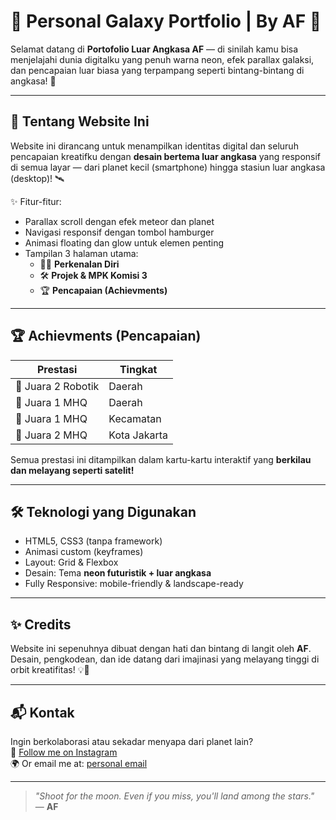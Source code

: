 # 🚀 Personal Galaxy Portfolio | By AF 🌌

Selamat datang di **Portofolio Luar Angkasa AF** — di sinilah kamu bisa menjelajahi dunia digitalku yang penuh warna neon, efek parallax galaksi, dan pencapaian luar biasa yang terpampang seperti bintang-bintang di angkasa! 💫

---

## 🌟 Tentang Website Ini
Website ini dirancang untuk menampilkan identitas digital dan seluruh pencapaian kreatifku dengan **desain bertema luar angkasa** yang responsif di semua layar — dari planet kecil (smartphone) hingga stasiun luar angkasa (desktop)! 🛰️

✨ Fitur-fitur:
- Parallax scroll dengan efek meteor dan planet
- Navigasi responsif dengan tombol hamburger
- Animasi floating dan glow untuk elemen penting
- Tampilan 3 halaman utama:
  - 🧑‍🚀 **Perkenalan Diri**
  - 🛠️ **Projek & MPK Komisi 3**
  - 🏆 **Pencapaian (Achievments)**

---

## 🏆 Achievments (Pencapaian)

| Prestasi | Tingkat |
|----------|---------|
| 🥈 Juara 2 Robotik | Daerah |
| 🥇 Juara 1 MHQ     | Daerah |
| 🥇 Juara 1 MHQ     | Kecamatan |
| 🥈 Juara 2 MHQ     | Kota Jakarta |

Semua prestasi ini ditampilkan dalam kartu-kartu interaktif yang **berkilau dan melayang seperti satelit!**

---

## 🛠️ Teknologi yang Digunakan
- HTML5, CSS3 (tanpa framework)
- Animasi custom (keyframes)
- Layout: Grid & Flexbox
- Desain: Tema **neon futuristik + luar angkasa**
- Fully Responsive: mobile-friendly & landscape-ready

---


## ✨ Credits
Website ini sepenuhnya dibuat dengan hati dan bintang di langit oleh **AF**.  
Desain, pengkodean, dan ide datang dari imajinasi yang melayang tinggi di orbit kreatifitas! 💡🚀

---

## 📬 Kontak
Ingin berkolaborasi atau sekadar menyapa dari planet lain?  
📩 [Follow me on Instagram](https://www.instagram.com/fagih_channel/)  
🌍 Or email me at: [personal email](ahmadfagih.arrifai@gmail.com)

---

> _"Shoot for the moon. Even if you miss, you'll land among the stars."_  
> — **AF**

